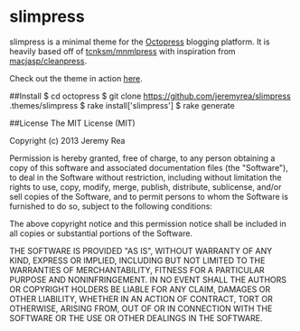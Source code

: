 slimpress
=========

slimpress is a minimal theme for the [Octopress](http://octopress.org/) blogging platform.  It is heavily based off of [tcnksm/mnmlpress](https://github.com/tcnksm/mnmlpress) with inspiration from [macjasp/cleanpress](https://github.com/macjasp/cleanpress).

Check out the theme in action [here](http://staticbrace.com).   

##Install
    $ cd octopress
    $ git clone https://github.com/jeremyrea/slimpress .themes/slimpress
    $ rake install['slimpress']
    $ rake generate

##License
The MIT License (MIT)

Copyright (c) 2013 Jeremy Rea

Permission is hereby granted, free of charge, to any person obtaining a copy of
this software and associated documentation files (the "Software"), to deal in
the Software without restriction, including without limitation the rights to
use, copy, modify, merge, publish, distribute, sublicense, and/or sell copies of
the Software, and to permit persons to whom the Software is furnished to do so,
subject to the following conditions:

The above copyright notice and this permission notice shall be included in all
copies or substantial portions of the Software.

THE SOFTWARE IS PROVIDED "AS IS", WITHOUT WARRANTY OF ANY KIND, EXPRESS OR
IMPLIED, INCLUDING BUT NOT LIMITED TO THE WARRANTIES OF MERCHANTABILITY, FITNESS
FOR A PARTICULAR PURPOSE AND NONINFRINGEMENT. IN NO EVENT SHALL THE AUTHORS OR
COPYRIGHT HOLDERS BE LIABLE FOR ANY CLAIM, DAMAGES OR OTHER LIABILITY, WHETHER
IN AN ACTION OF CONTRACT, TORT OR OTHERWISE, ARISING FROM, OUT OF OR IN
CONNECTION WITH THE SOFTWARE OR THE USE OR OTHER DEALINGS IN THE SOFTWARE.

